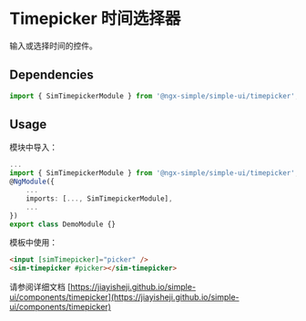 # Timepicker 时间选择器

输入或选择时间的控件。

## Dependencies

```ts
import { SimTimepickerModule } from '@ngx-simple/simple-ui/timepicker';
```

## Usage

模块中导入：

```ts
...
import { SimTimepickerModule } from '@ngx-simple/simple-ui/timepicker';
@NgModule({
    ...
    imports: [..., SimTimepickerModule],
    ...
})
export class DemoModule {}
```

模板中使用：

```html
<input [simTimepicker]="picker" />
<sim-timepicker #picker></sim-timepicker>
```

请参阅详细文档 [https://jiayisheji.github.io/simple-ui/components/timepicker](https://jiayisheji.github.io/simple-ui/components/timepicker)

